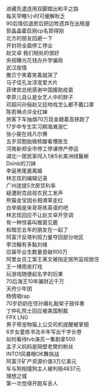 进藏先遣连用双脚踏出和平之路  
每天早睡1小时可缓解秋乏  
90后情侣退房后把边牧遗弃在出租屋  
郭晶晶霍启刚cp名郭得刚  
北方的朋友回避一下  
开封将全面停工停业  
赵文卓 我们相处的很好  
央视曝光花钱办升学骗局  
武汉疫情  
撒贝宁笑着笑着就哭了  
马子佳孔汝淳宠爱大片  
菲律宾总统感谢中国援助疫苗  
李菲儿自认是女艺人中的胖子  
邓超问孙俪赵又廷吻戏怎么都不戴口罩  
陈若琳点评全红婵  
旅客下车抽烟70万现金跟着高铁跑了  
17岁中专生实习期海滩溺亡  
张小斐在线凡尔赛  
五岁双胞胎做核酸看懵医生  
河南新郑全市停工停课停产停运  
湖北一居民家闯入1米5长美洲绿鬣蜥  
Doinb的刀妹  
李诞黑尾酱离婚  
林志炫的编辑记录  
广州连提5次房贷利率  
疑遭耐克歧视农民工发声  
熊猫金宝因长相潦草走红  
白举纲是来哥哥练英语的吧  
林志炫回应不让赵文卓开空调  
有一种惊喜叫推窗见鹿  
和暗恋五年的朋友在一起了  
阿富汗反塔利班力量夺回部分地区  
李汶翰有多黏刘维  
应届毕业生数量首破900万  
阿里女员工案王某文被指定居所监视居住  
王一博雨夜打戏  
玩游戏随便起名字的后果  
70后海王10年骗财近千万  
天府少年团  
杨倩唱rap  
70岁奶奶在侄孙婚礼敲架子鼓伴奏  
丁仲礼院士回应被美国制裁  
FPX LNG  
男子带宠物猫上公交司机提醒被掌掴  
6岁女童练书法半年写出千字长卷  
如何看待tvb演员一集剧拿500  
孟子义妈妈是隔壁老樊的粉丝  
INTO1风暴眼OK舞挑战  
阿富汗矿产资源价值3万亿美元  
车与狗相撞狗主人被判赔4837元  
理想之城  
第一次觉得开跑车丢人  

